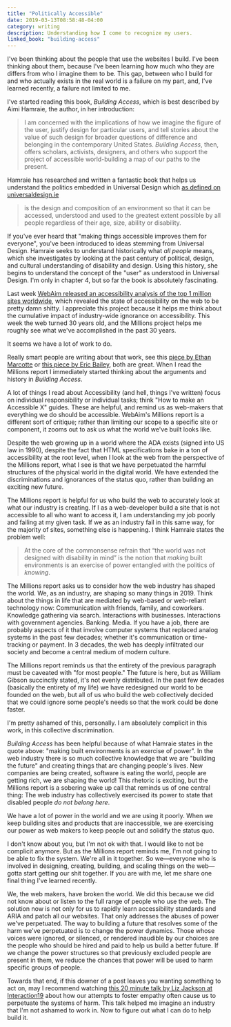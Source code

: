 ```yaml
---
title: "Politically Accessible"
date: 2019-03-13T08:58:48-04:00
category: writing
description: Understanding how I come to recognize my users.
linked_book: "building-access"
---
```


I've been thinking about the people that use the websites I build. I've been thinking about them, because I've been learning how much who they are differs from who I imagine them to be. This gap, between who I build for and who actually exists in the real world is a failure on my part, and, I've learned recently, a failure not limited to me.

I've started reading this book, _Building Access_, which is best described by Aimi Hamraie, the author, in her introduction:

> I am concerned with the implications of how we imagine the figure of the user, justify design for particular users, and tell stories about the value of such design for broader questions of difference and belonging in the contemporary United States. _Building Access_, then, offers scholars, activists, designers, and others who support the project of accessible world-building a map of our paths to the present.

Hamraie has researched and written a fantastic book that helps us understand the politics embedded in Universal Design which [as defined on universaldesign.ie](http://universaldesign.ie/What-is-Universal-Design/)

> is the design and composition of an environment so that it can be accessed, understood and used to the greatest extent possible by all people regardless of their age, size, ability or disability.

If you've ever heard that "making things accessible improves them for everyone", you've been introduced to ideas stemming from Universal Design. Hamraie seeks to understand historically what *all people* means, which she investigates by looking at the past century of political, design, and cultural understanding of disability and design. Using this history, she begins to understand the concept of the "user" as understood in Universal Design. I'm only in chapter 4, but so far the book is absolutely fascinating.

Last week [WebAim released an accessibility analysis of the top 1 million sites worldwide](https://webaim.org/projects/million/), which revealed the state of accessibility on the web to be pretty damn shitty. I appreciate this project because it helps me think about the cumulative impact of industry-wide ignorance on accessibility. This week the web turned 30 years old, and the Millions project helps me roughly see what we've accomplished in the past 30 years.

It seems we have a lot of work to do.

Really smart people are writing about that work, see this [piece by Ethan Marcotte](https://ethanmarcotte.com/wrote/the-web-we-broke/) or [this piece by Eric Bailey](https://ericwbailey.design/writing/2019-03-05-fighting-uphill.html), both are great. When I read the Millions report I immediately started thinking about the arguments and history in _Building Access_.

A lot of things I read about Accessibility (and hell, things I've written) focus on individual responsibility or individual tasks; think "How to make an Accessible X" guides. These are helpful, and remind us as web-makers that everything we do should be accessible. WebAim's Millions report is a different sort of critique; rather than limiting our scope to a specific site or component, it zooms out to ask us what the world we've built looks like.

Despite the web growing up in a world where the ADA exists (signed into US law in 1990), despite the fact that HTML specifications bake in a ton of accessibility at the root level, when I look at the web from the perspective of the Millions report, what I see is that we have perpetuated the harmful structures of the physical world in the digital world. We have extended the discriminations and ignorances of the status quo, rather than building an exciting new future.

The Millions report is helpful for us who build the web to accurately look at what our industry is creating. If I as a web-developer build a site that is not accessible to all who want to access it, I am understanding my job poorly and failing at my given task. If we as an industry fail in this same way, for the majority of sites, something else is happening. I think Hamraie states the problem well:

> At the core of the commonsense refrain that “the world was not designed with disability in mind” is the notion that _making_ built environments is an exercise of power entangled with the politics of _knowing_.

The Millions report asks us to consider how the web industry has shaped the world. We, as an industry, are shaping so many things in 2019. Think about the things in life that are mediated by web-based or web-reliant technology now: Communication with friends, family, and coworkers. Knowledge gathering via search. Interactions with businesses. Interactions with government agencies. Banking. Media. If you have a job, there are probably aspects of it that involve computer systems that replaced analog systems in the past few decades; whether it's communication or time-tracking or payment. In 3 decades, the web has deeply infiltrated our society and become a central medium of modern culture.

The Millions report reminds us that the entirety of the previous paragraph must be caveated with "for most people." The future is here, but as William Gibson succinctly stated, it's not evenly distributed. In the past few decades (basically the entirety of my life) we have redesigned our world to be founded on the web, but all of us who build the web collectively decided that we could ignore some people's needs so that the work could be done faster.

I'm pretty ashamed of this, personally. I am absolutely complicit in this work, in this collective discrimination.

_Building Access_ has been helpful because of what Hamraie states in the quote above: "making built environments is an exercise of power". In the web industry there is so much collective knowledge that we are "building the future" and creating things that are changing people's lives. New companies are being created, software is eating the world, people are getting rich, we are shaping the world! This rhetoric is exciting, but the Millions report is a sobering wake up call that reminds us of one central thing: The web industry has collectively exercised its power to state that disabled people _do not belong here_.

We have a lot of power in the world and we are using it poorly. When we keep building sites and products that are inaccessible, we are exercising our power as web makers to keep people out and solidify the status quo.

I don't know about you, but I'm not ok with that. I would like to not be complicit anymore. But as the Millions report reminds me, I'm not going to be able to fix the system. We're all in it together. So we—everyone who is involved in designing, creating, building, and scaling things on the web—gotta start getting our shit together. If you are with me, let me share one final thing I've learned recently.

We, the web makers, have broken the world. We did this because we did not know about or listen to the full range of people who use the web. The solution now is not only for us to rapidly learn accessibility standards and ARIA and patch all our websites. That only addresses the abuses of power we've perpetuated. The way to building a future that resolves some of the harm we've perpetuated is to change the power dynamics. Those whose voices were ignored, or silenced, or rendered inaudible by our choices are the people who should be hired and paid to help us build a better future. If we change the power structures so that previously excluded people are present in them, we reduce the chances that power will be used to harm specific groups of people.

Towards that end, if this downer of a post leaves you wanting something to act on, may I recommend watching [this 20 minute talk by Liz Jackson at Interaction19](https://vimeo.com/319388683) about how our attempts to foster empathy often cause us to perpetuate the systems of harm. This talk helped me imagine an industry that I'm not ashamed to work in. Now to figure out what I can do to help build it.
